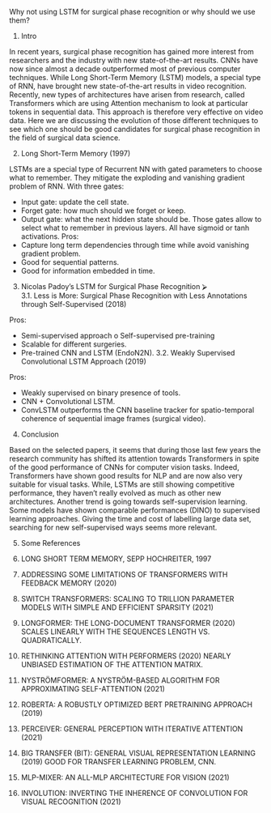 Why not using LSTM for surgical phase recognition or why should we use them?

1.	Intro

In recent years, surgical phase recognition has gained more interest from researchers and the industry with new state-of-the-art results. CNNs have now since almost a decade outperformed most of previous computer techniques. While Long Short-Term Memory (LSTM) models, a special type of RNN, have brought new state-of-the-art results in video recognition. Recently, new types of architectures have arisen from research, called Transformers which are using Attention mechanism to look at particular tokens in sequential data. This approach is therefore very effective on video data. Here we are discussing the evolution of those different techniques to see which one should be good candidates for surgical phase recognition in the field of surgical data science.

2.	Long Short-Term Memory (1997)

LSTMs are a special type of Recurrent NN with gated parameters to choose what to remember. They mitigate the exploding and vanishing gradient problem of RNN. With three gates:
-	Input gate: update the cell state.
-	Forget gate: how much should we forget or keep.
-	Output gate: what the next hidden state should be.
Those gates allow to select what to remember in previous layers. All have sigmoid or tanh activations. 
Pros:
-	Capture long term dependencies through time while avoid vanishing gradient problem.
-	Good for sequential patterns.
-	Good for information embedded in time.





3.	Nicolas Padoy’s LSTM for Surgical Phase Recognition
⮚	
3.1.	Less is More: Surgical Phase Recognition with Less Annotations through Self-Supervised (2018)

Pros:
-	Semi-supervised approach
o	Self-supervised pre-training
-	Scalable for different surgeries.
-	Pre-trained CNN and LSTM (EndoN2N).
3.2.	Weakly Supervised Convolutional LSTM Approach (2019)

Pros:
-	Weakly supervised on binary presence of tools.
-	CNN + Convolutional LSTM.
-	ConvLSTM outperforms the CNN baseline tracker for spatio-temporal coherence of sequential image frames (surgical video).

4.	Conclusion

Based on the selected papers, it seems that during those last few years the research community has shifted its attention towards Transformers in spite of the good performance of CNNs for computer vision tasks. Indeed, Transformers have shown good results for NLP and are now also very suitable for visual tasks. While, LSTMs are still showing competitive performance, they haven’t really evolved as much as other new architectures.
Another trend is going towards self-supervision learning. Some models have shown comparable performances (DINO) to supervised learning approaches. Giving the time and cost of labelling large data set, searching for new self-supervised ways seems more relevant.

5.	Some References

1.	LONG SHORT TERM MEMORY, SEPP HOCHREITER, 1997
2.	ADDRESSING SOME LIMITATIONS OF TRANSFORMERS WITH FEEDBACK MEMORY (2020)
3.	SWITCH TRANSFORMERS: SCALING TO TRILLION PARAMETER MODELS WITH SIMPLE AND EFFICIENT SPARSITY (2021)
4.	LONGFORMER: THE LONG-DOCUMENT TRANSFORMER (2020)
SCALES LINEARLY WITH THE SEQUENCES LENGTH VS. QUADRATICALLY.
5.	RETHINKING ATTENTION WITH PERFORMERS (2020)
NEARLY UNBIASED ESTIMATION OF THE ATTENTION MATRIX.
6.	NYSTRÖMFORMER: A NYSTRÖM-BASED ALGORITHM FOR APPROXIMATING SELF-ATTENTION (2021)
7.	ROBERTA: A ROBUSTLY OPTIMIZED BERT PRETRAINING APPROACH (2019)
8.	PERCEIVER: GENERAL PERCEPTION WITH ITERATIVE ATTENTION (2021)
9.	BIG TRANSFER (BIT): GENERAL VISUAL REPRESENTATION LEARNING (2019)
GOOD FOR TRANSFER LEARNING PROBLEM, CNN.
10.	MLP-MIXER: AN ALL-MLP ARCHITECTURE FOR VISION (2021)
11.	INVOLUTION: INVERTING THE INHERENCE OF CONVOLUTION FOR VISUAL RECOGNITION (2021)


